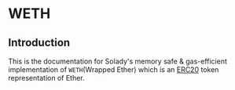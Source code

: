 # WETH

## Introduction

This is the documentation for Solady's memory safe & gas-efficient implementation of `WETH`(Wrapped Ether) which is an [ERC20](https://vectorized.github.io/solady/#/tokens/erc20) token representation of Ether.
